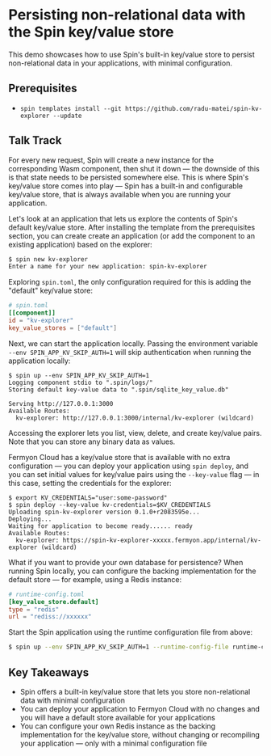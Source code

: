 # Persisting non-relational data with the Spin key/value store

This demo showcases how to use Spin's built-in key/value store to persist non-relational data in your applications, with minimal configuration.

## Prerequisites

- `spin templates install --git https://github.com/radu-matei/spin-kv-explorer --update`

## Talk Track

For every new request, Spin will create a new instance for the corresponding Wasm component, then shut it down — the downside of this is that state needs to be persisted somewhere else. This is where Spin's key/value store comes into play — Spin has a built-in and configurable key/value store, that is always available when you are running your application.

Let's look at an application that lets us explore the contents of Spin's default key/value store. After installing the template from the prerequisites section, you can create create an application (or add the component to an existing application) based on the explorer:

```bash
$ spin new kv-explorer
Enter a name for your new application: spin-kv-explorer
```

Exploring `spin.toml`, the only configuration required for this is adding the "default" key/value store:

```toml
# spin.toml
[[component]]
id = "kv-explorer"
key_value_stores = ["default"]
```

Next, we can start the application locally. Passing the environment variable `--env SPIN_APP_KV_SKIP_AUTH=1` will skip authentication when running the application locally:

```
$ spin up --env SPIN_APP_KV_SKIP_AUTH=1
Logging component stdio to ".spin/logs/"
Storing default key-value data to ".spin/sqlite_key_value.db"

Serving http://127.0.0.1:3000
Available Routes:
  kv-explorer: http://127.0.0.1:3000/internal/kv-explorer (wildcard)
```

Accessing the explorer lets you list, view, delete, and create key/value pairs. Note that you can store any binary data as values.

Fermyon Cloud has a key/value store that is available with no extra configuration — you can deploy your application using `spin deploy`, and you can set initial values for key/value pairs using the `--key-value` flag — in this case, setting the credentials for the explorer:

```
$ export KV_CREDENTIALS="user:some-password"
$ spin deploy --key-value kv-credentials=$KV_CREDENTIALS
Uploading spin-kv-explorer version 0.1.0+r2083595e...
Deploying...
Waiting for application to become ready...... ready
Available Routes:
  kv-explorer: https://spin-kv-explorer-xxxxx.fermyon.app/internal/kv-explorer (wildcard)
```

What if you want to provide your own database for persistence? When running Spin locally, you can configure the backing implementation for the default store — for example, using a Redis instance:

```toml
# runtime-config.toml
[key_value_store.default]
type = "redis"
url = "rediss://xxxxxx"
```

Start the Spin application using the runtime configuration file from above:

```bash
$ spin up --env SPIN_APP_KV_SKIP_AUTH=1 --runtime-config-file runtime-config.toml
```

## Key Takeaways

* Spin offers a built-in key/value store that lets you store non-relational data with minimal configuration
* You can deploy your application to Fermyon Cloud with no changes and you will have a default store available for your applications
* You can configure your own Redis instance as the backing implementation for the key/value store, without changing or recompiling your application — only with a minimal configuration file
